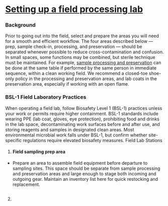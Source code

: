 # [Setting up a field processing lab](05-setting-up-a-field-processing-lab.md)
### Background
Prior to going out into the field, select and prepare the areas you will need for a smooth and efficient workflow. The four areas described below — prep, sample check-in, processing, and preservation — should be separated whenever possible to reduce cross-contamination and confusion. In small spaces, some functions may be combined, but sterile technique must be maintained. For example, [sample processing and preservation](08-sample-processing-and-preservation.md) can be done at the same table if performed by the same person in immediate sequence, within a clean working field. We recommend a closed-toe shoe-only policy in the processing and preservation areas, and lab coats in the preservation area, especially if working with an open flame.

### BSL-1 Field Laboratory Practices
When operating a field lab, follow Biosafety Level 1 (BSL-1) practices unless your work or permits require higher containment. BSL-1 standards include wearing PPE (lab coat, gloves, eye protection), prohibiting food and drinks in the lab space, decontaminating work surfaces before and after use, and storing reagents and samples in designated clean areas. Most environmental microbial work falls under BSL-1, but confirm whether site-specific regulations require elevated biosafety measures.
Field Lab Stations
1. #### Field sampling prep area
- Prepare an area to assemble field equipment before departure to sampling sites. This space should be separate from sample processing and   preservation areas and large enough to stage both incoming and outgoing gear. Maintain an inventory list here for quick restocking and replacement.

2. ##